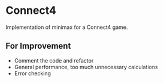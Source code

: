 # Connect4

Implementation of minimax for a Connect4 game.

## For Improvement

- Comment the code and refactor
- General performance, too much unnecessary calculations
- Error checking
